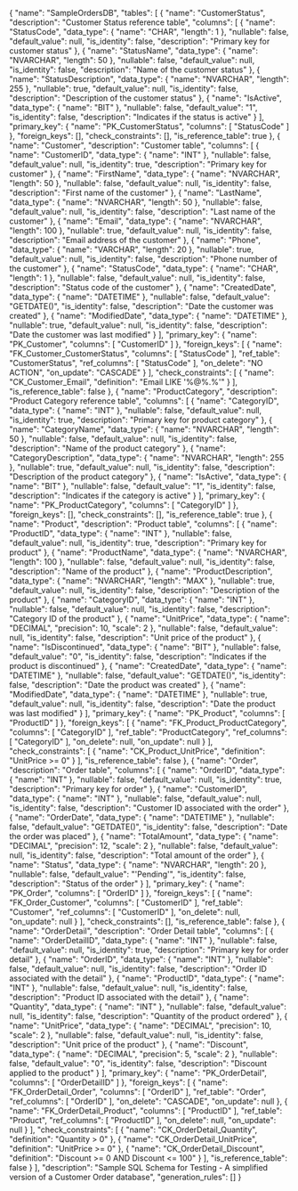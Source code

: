 {
  "name": "SampleOrdersDB",
  "tables": [
    {
      "name": "CustomerStatus",
      "description": "Customer Status reference table",
      "columns": [
        {
          "name": "StatusCode",
          "data_type": {
            "name": "CHAR",
            "length": 1
          },
          "nullable": false,
          "default_value": null,
          "is_identity": false,
          "description": "Primary key for customer status"
        },
        {
          "name": "StatusName",
          "data_type": {
            "name": "NVARCHAR",
            "length": 50
          },
          "nullable": false,
          "default_value": null,
          "is_identity": false,
          "description": "Name of the customer status"
        },
        {
          "name": "StatusDescription",
          "data_type": {
            "name": "NVARCHAR",
            "length": 255
          },
          "nullable": true,
          "default_value": null,
          "is_identity": false,
          "description": "Description of the customer status"
        },
        {
          "name": "IsActive",
          "data_type": {
            "name": "BIT"
          },
          "nullable": false,
          "default_value": "1",
          "is_identity": false,
          "description": "Indicates if the status is active"
        }
      ],
      "primary_key": {
        "name": "PK_CustomerStatus",
        "columns": [
          "StatusCode"
        ]
      },
      "foreign_keys": [],
      "check_constraints": [],
      "is_reference_table": true
    },
    {
      "name": "Customer",
      "description": "Customer table",
      "columns": [
        {
          "name": "CustomerID",
          "data_type": {
            "name": "INT"
          },
          "nullable": false,
          "default_value": null,
          "is_identity": true,
          "description": "Primary key for customer"
        },
        {
          "name": "FirstName",
          "data_type": {
            "name": "NVARCHAR",
            "length": 50
          },
          "nullable": false,
          "default_value": null,
          "is_identity": false,
          "description": "First name of the customer"
        },
        {
          "name": "LastName",
          "data_type": {
            "name": "NVARCHAR",
            "length": 50
          },
          "nullable": false,
          "default_value": null,
          "is_identity": false,
          "description": "Last name of the customer"
        },
        {
          "name": "Email",
          "data_type": {
            "name": "NVARCHAR",
            "length": 100
          },
          "nullable": true,
          "default_value": null,
          "is_identity": false,
          "description": "Email address of the customer"
        },
        {
          "name": "Phone",
          "data_type": {
            "name": "VARCHAR",
            "length": 20
          },
          "nullable": true,
          "default_value": null,
          "is_identity": false,
          "description": "Phone number of the customer"
        },
        {
          "name": "StatusCode",
          "data_type": {
            "name": "CHAR",
            "length": 1
          },
          "nullable": false,
          "default_value": null,
          "is_identity": false,
          "description": "Status code of the customer"
        },
        {
          "name": "CreatedDate",
          "data_type": {
            "name": "DATETIME"
          },
          "nullable": false,
          "default_value": "GETDATE()",
          "is_identity": false,
          "description": "Date the customer was created"
        },
        {
          "name": "ModifiedDate",
          "data_type": {
            "name": "DATETIME"
          },
          "nullable": true,
          "default_value": null,
          "is_identity": false,
          "description": "Date the customer was last modified"
        }
      ],
      "primary_key": {
        "name": "PK_Customer",
        "columns": [
          "CustomerID"
        ]
      },
      "foreign_keys": [
        {
          "name": "FK_Customer_CustomerStatus",
          "columns": [
            "StatusCode"
          ],
          "ref_table": "CustomerStatus",
          "ref_columns": [
            "StatusCode"
          ],
          "on_delete": "NO ACTION",
          "on_update": "CASCADE"
        }
      ],
      "check_constraints": [
        {
          "name": "CK_Customer_Email",
          "definition": "Email LIKE '%@%.%'"
        }
      ],
      "is_reference_table": false
    },
    {
      "name": "ProductCategory",
      "description": "Product Category reference table",
      "columns": [
        {
          "name": "CategoryID",
          "data_type": {
            "name": "INT"
          },
          "nullable": false,
          "default_value": null,
          "is_identity": true,
          "description": "Primary key for product category"
        },
        {
          "name": "CategoryName",
          "data_type": {
            "name": "NVARCHAR",
            "length": 50
          },
          "nullable": false,
          "default_value": null,
          "is_identity": false,
          "description": "Name of the product category"
        },
        {
          "name": "CategoryDescription",
          "data_type": {
            "name": "NVARCHAR",
            "length": 255
          },
          "nullable": true,
          "default_value": null,
          "is_identity": false,
          "description": "Description of the product category"
        },
        {
          "name": "IsActive",
          "data_type": {
            "name": "BIT"
          },
          "nullable": false,
          "default_value": "1",
          "is_identity": false,
          "description": "Indicates if the category is active"
        }
      ],
      "primary_key": {
        "name": "PK_ProductCategory",
        "columns": [
          "CategoryID"
        ]
      },
      "foreign_keys": [],
      "check_constraints": [],
      "is_reference_table": true
    },
    {
      "name": "Product",
      "description": "Product table",
      "columns": [
        {
          "name": "ProductID",
          "data_type": {
            "name": "INT"
          },
          "nullable": false,
          "default_value": null,
          "is_identity": true,
          "description": "Primary key for product"
        },
        {
          "name": "ProductName",
          "data_type": {
            "name": "NVARCHAR",
            "length": 100
          },
          "nullable": false,
          "default_value": null,
          "is_identity": false,
          "description": "Name of the product"
        },
        {
          "name": "ProductDescription",
          "data_type": {
            "name": "NVARCHAR",
            "length": "MAX"
          },
          "nullable": true,
          "default_value": null,
          "is_identity": false,
          "description": "Description of the product"
        },
        {
          "name": "CategoryID",
          "data_type": {
            "name": "INT"
          },
          "nullable": false,
          "default_value": null,
          "is_identity": false,
          "description": "Category ID of the product"
        },
        {
          "name": "UnitPrice",
          "data_type": {
            "name": "DECIMAL",
            "precision": 10,
            "scale": 2
          },
          "nullable": false,
          "default_value": null,
          "is_identity": false,
          "description": "Unit price of the product"
        },
        {
          "name": "IsDiscontinued",
          "data_type": {
            "name": "BIT"
          },
          "nullable": false,
          "default_value": "0",
          "is_identity": false,
          "description": "Indicates if the product is discontinued"
        },
        {
          "name": "CreatedDate",
          "data_type": {
            "name": "DATETIME"
          },
          "nullable": false,
          "default_value": "GETDATE()",
          "is_identity": false,
          "description": "Date the product was created"
        },
        {
          "name": "ModifiedDate",
          "data_type": {
            "name": "DATETIME"
          },
          "nullable": true,
          "default_value": null,
          "is_identity": false,
          "description": "Date the product was last modified"
        }
      ],
      "primary_key": {
        "name": "PK_Product",
        "columns": [
          "ProductID"
        ]
      },
      "foreign_keys": [
        {
          "name": "FK_Product_ProductCategory",
          "columns": [
            "CategoryID"
          ],
          "ref_table": "ProductCategory",
          "ref_columns": [
            "CategoryID"
          ],
          "on_delete": null,
          "on_update": null
        }
      ],
      "check_constraints": [
        {
          "name": "CK_Product_UnitPrice",
          "definition": "UnitPrice >= 0"
        }
      ],
      "is_reference_table": false
    },
    {
      "name": "Order",
      "description": "Order table",
      "columns": [
        {
          "name": "OrderID",
          "data_type": {
            "name": "INT"
          },
          "nullable": false,
          "default_value": null,
          "is_identity": true,
          "description": "Primary key for order"
        },
        {
          "name": "CustomerID",
          "data_type": {
            "name": "INT"
          },
          "nullable": false,
          "default_value": null,
          "is_identity": false,
          "description": "Customer ID associated with the order"
        },
        {
          "name": "OrderDate",
          "data_type": {
            "name": "DATETIME"
          },
          "nullable": false,
          "default_value": "GETDATE()",
          "is_identity": false,
          "description": "Date the order was placed"
        },
        {
          "name": "TotalAmount",
          "data_type": {
            "name": "DECIMAL",
            "precision": 12,
            "scale": 2
          },
          "nullable": false,
          "default_value": null,
          "is_identity": false,
          "description": "Total amount of the order"
        },
        {
          "name": "Status",
          "data_type": {
            "name": "NVARCHAR",
            "length": 20
          },
          "nullable": false,
          "default_value": "'Pending'",
          "is_identity": false,
          "description": "Status of the order"
        }
      ],
      "primary_key": {
        "name": "PK_Order",
        "columns": [
          "OrderID"
        ]
      },
      "foreign_keys": [
        {
          "name": "FK_Order_Customer",
          "columns": [
            "CustomerID"
          ],
          "ref_table": "Customer",
          "ref_columns": [
            "CustomerID"
          ],
          "on_delete": null,
          "on_update": null
        }
      ],
      "check_constraints": [],
      "is_reference_table": false
    },
    {
      "name": "OrderDetail",
      "description": "Order Detail table",
      "columns": [
        {
          "name": "OrderDetailID",
          "data_type": {
            "name": "INT"
          },
          "nullable": false,
          "default_value": null,
          "is_identity": true,
          "description": "Primary key for order detail"
        },
        {
          "name": "OrderID",
          "data_type": {
            "name": "INT"
          },
          "nullable": false,
          "default_value": null,
          "is_identity": false,
          "description": "Order ID associated with the detail"
        },
        {
          "name": "ProductID",
          "data_type": {
            "name": "INT"
          },
          "nullable": false,
          "default_value": null,
          "is_identity": false,
          "description": "Product ID associated with the detail"
        },
        {
          "name": "Quantity",
          "data_type": {
            "name": "INT"
          },
          "nullable": false,
          "default_value": null,
          "is_identity": false,
          "description": "Quantity of the product ordered"
        },
        {
          "name": "UnitPrice",
          "data_type": {
            "name": "DECIMAL",
            "precision": 10,
            "scale": 2
          },
          "nullable": false,
          "default_value": null,
          "is_identity": false,
          "description": "Unit price of the product"
        },
        {
          "name": "Discount",
          "data_type": {
            "name": "DECIMAL",
            "precision": 5,
            "scale": 2
          },
          "nullable": false,
          "default_value": "0",
          "is_identity": false,
          "description": "Discount applied to the product"
        }
      ],
      "primary_key": {
        "name": "PK_OrderDetail",
        "columns": [
          "OrderDetailID"
        ]
      },
      "foreign_keys": [
        {
          "name": "FK_OrderDetail_Order",
          "columns": [
            "OrderID"
          ],
          "ref_table": "Order",
          "ref_columns": [
            "OrderID"
          ],
          "on_delete": "CASCADE",
          "on_update": null
        },
        {
          "name": "FK_OrderDetail_Product",
          "columns": [
            "ProductID"
          ],
          "ref_table": "Product",
          "ref_columns": [
            "ProductID"
          ],
          "on_delete": null,
          "on_update": null
        }
      ],
      "check_constraints": [
        {
          "name": "CK_OrderDetail_Quantity",
          "definition": "Quantity > 0"
        },
        {
          "name": "CK_OrderDetail_UnitPrice",
          "definition": "UnitPrice >= 0"
        },
        {
          "name": "CK_OrderDetail_Discount",
          "definition": "Discount >= 0 AND Discount <= 100"
        }
      ],
      "is_reference_table": false
    }
  ],
  "description": "Sample SQL Schema for Testing - A simplified version of a Customer Order database",
  "generation_rules": []
}